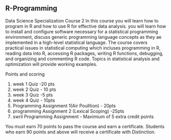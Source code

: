 ## R-Programming
Data Science Specialization Course 2
In this course you will learn how to program in R and how to use R for effective data analysis. you will learn 
how to install and configure software necessary for a statistical programming environment,
discuss generic programming language concepts as they ae implemented in a high-level
statistical language. The course covers practical issues in statistical computing which
incluses programming in R, reading data into R, accessing R packages, writing R functions, debugging,
and organizing and commenting R code. Topics in statistical analysis and optimization will provide working examples.

Points and scoring
1. week 1 Quiz -20 pts
2. week 2 Quiz - 10 pts
3. week 3 Quiz -5 pts
4. week 4 Quiz - 10pts
5. Programming Assignment 1(Air Poulltion) - 20pts
6. programming Assignment 2 (Lexical Scoping) -25pts
7. swril Programming Assignment - Maximium of 5 extra credit points

You must earn 70 points to pass the course and earn a certificate. Students who earn 90 points and above will
receive a certificate with Distinction.
